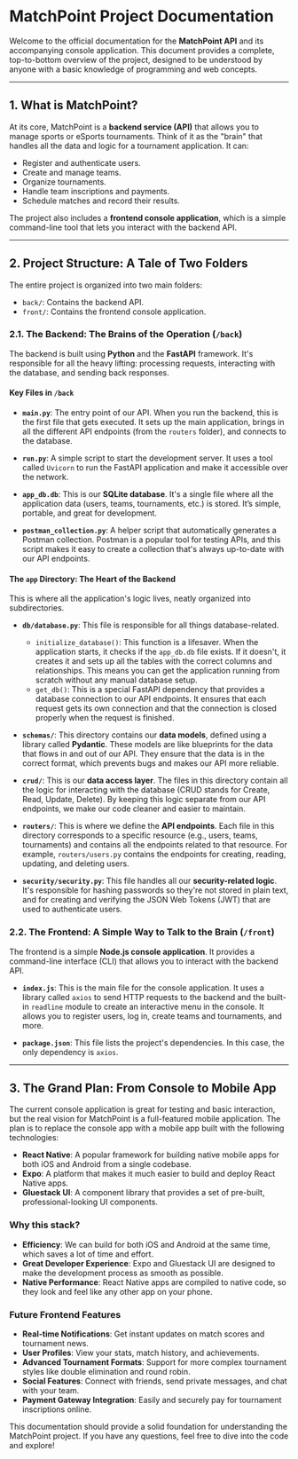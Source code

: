 # MatchPoint Project Documentation

Welcome to the official documentation for the **MatchPoint API** and its accompanying console application. This document provides a complete, top-to-bottom overview of the project, designed to be understood by anyone with a basic knowledge of programming and web concepts.

---

## 1. What is MatchPoint?

At its core, MatchPoint is a **backend service (API)** that allows you to manage sports or eSports tournaments. Think of it as the "brain" that handles all the data and logic for a tournament application. It can:

-   Register and authenticate users.
-   Create and manage teams.
-   Organize tournaments.
-   Handle team inscriptions and payments.
-   Schedule matches and record their results.

The project also includes a **frontend console application**, which is a simple command-line tool that lets you interact with the backend API.

---

## 2. Project Structure: A Tale of Two Folders

The entire project is organized into two main folders:

-   `back/`: Contains the backend API.
-   `front/`: Contains the frontend console application.

### 2.1. The Backend: The Brains of the Operation (`/back`)

The backend is built using **Python** and the **FastAPI** framework. It's responsible for all the heavy lifting: processing requests, interacting with the database, and sending back responses.

#### Key Files in `/back`

-   **`main.py`**: The entry point of our API. When you run the backend, this is the first file that gets executed. It sets up the main application, brings in all the different API endpoints (from the `routers` folder), and connects to the database.

-   **`run.py`**: A simple script to start the development server. It uses a tool called `Uvicorn` to run the FastAPI application and make it accessible over the network.

-   **`app_db.db`**: This is our **SQLite database**. It's a single file where all the application data (users, teams, tournaments, etc.) is stored. It’s simple, portable, and great for development.

-   **`postman_collection.py`**: A helper script that automatically generates a Postman collection. Postman is a popular tool for testing APIs, and this script makes it easy to create a collection that's always up-to-date with our API endpoints.

#### The `app` Directory: The Heart of the Backend

This is where all the application's logic lives, neatly organized into subdirectories.

-   **`db/database.py`**: This file is responsible for all things database-related.
    -   `initialize_database()`: This function is a lifesaver. When the application starts, it checks if the `app_db.db` file exists. If it doesn't, it creates it and sets up all the tables with the correct columns and relationships. This means you can get the application running from scratch without any manual database setup.
    -   `get_db()`: This is a special FastAPI dependency that provides a database connection to our API endpoints. It ensures that each request gets its own connection and that the connection is closed properly when the request is finished.

-   **`schemas/`**: This directory contains our **data models**, defined using a library called **Pydantic**. These models are like blueprints for the data that flows in and out of our API. They ensure that the data is in the correct format, which prevents bugs and makes our API more reliable.

-   **`crud/`**: This is our **data access layer**. The files in this directory contain all the logic for interacting with the database (CRUD stands for Create, Read, Update, Delete). By keeping this logic separate from our API endpoints, we make our code cleaner and easier to maintain.

-   **`routers/`**: This is where we define the **API endpoints**. Each file in this directory corresponds to a specific resource (e.g., users, teams, tournaments) and contains all the endpoints related to that resource. For example, `routers/users.py` contains the endpoints for creating, reading, updating, and deleting users.

-   **`security/security.py`**: This file handles all our **security-related logic**. It's responsible for hashing passwords so they're not stored in plain text, and for creating and verifying the JSON Web Tokens (JWT) that are used to authenticate users.

### 2.2. The Frontend: A Simple Way to Talk to the Brain (`/front`)

The frontend is a simple **Node.js console application**. It provides a command-line interface (CLI) that allows you to interact with the backend API.

-   **`index.js`**: This is the main file for the console application. It uses a library called `axios` to send HTTP requests to the backend and the built-in `readline` module to create an interactive menu in the console. It allows you to register users, log in, create teams and tournaments, and more.

-   **`package.json`**: This file lists the project's dependencies. In this case, the only dependency is `axios`.

---

## 3. The Grand Plan: From Console to Mobile App

The current console application is great for testing and basic interaction, but the real vision for MatchPoint is a full-featured mobile application. The plan is to replace the console app with a mobile app built with the following technologies:

-   **React Native**: A popular framework for building native mobile apps for both iOS and Android from a single codebase.
-   **Expo**: A platform that makes it much easier to build and deploy React Native apps.
-   **Gluestack UI**: A component library that provides a set of pre-built, professional-looking UI components.

### Why this stack?

-   **Efficiency**: We can build for both iOS and Android at the same time, which saves a lot of time and effort.
-   **Great Developer Experience**: Expo and Gluestack UI are designed to make the development process as smooth as possible.
-   **Native Performance**: React Native apps are compiled to native code, so they look and feel like any other app on your phone.

### Future Frontend Features

-   **Real-time Notifications**: Get instant updates on match scores and tournament news.
-   **User Profiles**: View your stats, match history, and achievements.
-   **Advanced Tournament Formats**: Support for more complex tournament styles like double elimination and round robin.
-   **Social Features**: Connect with friends, send private messages, and chat with your team.
-   **Payment Gateway Integration**: Easily and securely pay for tournament inscriptions online.

This documentation should provide a solid foundation for understanding the MatchPoint project. If you have any questions, feel free to dive into the code and explore!
